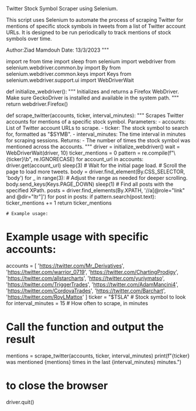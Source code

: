 Twitter Stock Symbol Scraper using Selenium.

This script uses Selenium to automate the process of scraping Twitter for mentions of specific stock symbols
in tweets from a list of Twitter account URLs. It is designed to be run periodically to track mentions
of stock symbols over time.

Author:Ziad Mamdouh
Date: 13/3/2023
"""

import re
from time import sleep
from selenium import webdriver
from selenium.webdriver.common.by import By
from selenium.webdriver.common.keys import Keys
from selenium.webdriver.support.ui import WebDriverWait

def initialize_webdriver():
    """
    Initializes and returns a Firefox WebDriver.
    Make sure GeckoDriver is installed and available in the system path.
    """
    return webdriver.Firefox()

def scrape_twitter(accounts, ticker, interval_minutes):
    """
    Scrapes Twitter accounts for mentions of a specific stock symbol.
    Parameters:
    - accounts: List of Twitter account URLs to scrape.
    - ticker: The stock symbol to search for, formatted as "$SYMB".
    - interval_minutes: The time interval in minutes for scraping sessions.
    Returns:
    - The number of times the stock symbol was mentioned across the accounts.
    """
    driver = initialize_webdriver()
    wait = WebDriverWait(driver, 10)
    ticker_mentions = 0
    pattern = re.compile(f"\\{ticker}\\b", re.IGNORECASE)
    for account_url in accounts:
        driver.get(account_url)
        sleep(3)  # Wait for the initial page load.
        # Scroll the page to load more tweets.
        body = driver.find_element(By.CSS_SELECTOR, 'body')
        for _ in range(3):  # Adjust the range as needed for deeper scrolling.
            body.send_keys(Keys.PAGE_DOWN)
            sleep(1)
            # Find all posts with the specified XPath.
        posts = driver.find_elements(By.XPATH, '//a[@role="link" and @dir="ltr"]')
        for post in posts:
            if pattern.search(post.text):
                ticker_mentions += 1
    return ticker_mentions


    # Example usage:
# Example usage with specific accounts:
accounts = [
    'https://twitter.com/Mr_Derivatives',
    'https://twitter.com/warrior_0719',
    'https://twitter.com/ChartingProdigy',
    'https://twitter.com/allstarcharts',
    'https://twitter.com/yuriymatso',
    'https://twitter.com/TriggerTrades',
    'https://twitter.com/AdamMancini4',
    'https://twitter.com/CordovaTrades',
    'https://twitter.com/Barchart',
    'https://twitter.com/RoyLMattox'
]
ticker = "$TSLA"  # Stock symbol to look for
interval_minutes = 15  # How often to scrape, in minutes

# Call the function and output the result
mentions = scrape_twitter(accounts, ticker, interval_minutes)
print(f"{ticker} was mentioned {mentions} times in the last {interval_minutes} minutes.")

# to close the browser
driver.quit()

